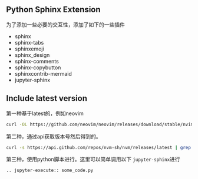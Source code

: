
## Python Sphinx Extension

为了添加一些必要的交互性，添加了如下的一些插件

+ sphinx
+ sphinx-tabs
+ sphinxemoji
+ sphinx_design
+ sphinx-comments
+ sphinx-copybutton
+ sphinxcontrib-mermaid
+ jupyter-sphinx


## Include latest version

第一种基于latest的，例如neovim

```bash
curl -OL https://github.com/neovim/neovim/releases/download/stable/nvim-linux64.tar.gz
```

第二种，通过api获取版本号然后得到的。

```bash
curl -s https://api.github.com/repos/nvm-sh/nvm/releases/latest | grep "tag_name"
```

第三种，使用python脚本进行。这里可以简单调用以下 `jupyter-sphinx`进行

```python
.. jupyter-execute:: some_code.py
```
